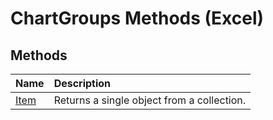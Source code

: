 
# ChartGroups Methods (Excel)

## Methods



|**Name**|**Description**|
|:-----|:-----|
| [Item](29ca6f13-96b7-bd43-9562-480c467ef7db.md)|Returns a single object from a collection.|
